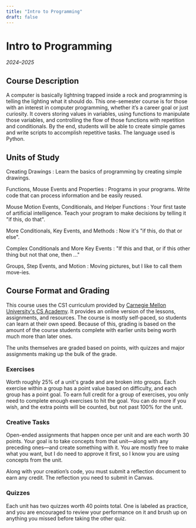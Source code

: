 ```yaml
---
title: "Intro to Programming"
draft: false
---
```


# Intro to Programming
_2024–2025_

## Course Description

A computer is basically lightning trapped inside a rock and programming is telling the lighting what it should do. This one-semester course is for those with an interest in computer programming, whether it’s a career goal or just curiosity. It covers storing values in variables, using functions to manipulate those variables, and controlling the flow of those functions with repetition and conditionals. By the end, students will be able to create simple games and write scripts to accomplish repetitive tasks. The language used is Python.

## Units of Study

Creating Drawings
: Learn the basics of programming by creating simple drawings.

Functions, Mouse Events and Properties
: Programs in your programs. Write code that can process information and be easily reused.

Mouse Motion Events, Conditionals, and Helper Functions
: Your first taste of artificial intelligence. Teach your program to make decisions by telling it "if this, do that".

More Conditionals, Key Events, and Methods
: Now it's "if this, do that or else".

Complex Conditionals and More Key Events
: "If this and that, or if this other thing but not that one, then ..."

Groups, Step Events, and Motion
: Moving pictures, but I like to call them move-ies.

## Course Format and Grading
This course uses the CS1 curriculum provided by [Carnegie Mellon University's CS Academy](https://academy.cs.cmu.edu). It provides an online version of the lessons, assignments, and resources. The course is mostly self-paced, so students can learn at their own speed. Because of this, grading is based on the amount of the course students complete with earlier units being worth much more than later ones.

The units themselves are graded based on points, with quizzes and major assignments making up the bulk of the grade.

### Exercises

Worth roughly 25% of a unit's grade and are broken into groups. Each exercise within a group has a point value based on difficulty, and each group has a point goal. To earn full credit for a group of exercises, you only need to complete enough exercises to hit the goal. You can do more if you wish, and the extra points will be counted, but not past 100% for the unit.

### Creative Tasks

Open-ended assignments that happen once per unit and are each worth 30 points. Your goal is to take concepts from that unit—along with any preceding ones—and create something with it. You are mostly free to make what you want, but I do need to approve it first, so I know you are using concepts from the unit.

Along with your creation’s code, you must submit a reflection document to earn any credit. The reflection you need to submit in Canvas.

### Quizzes

Each unit has two quizzes worth 40 points total. One is labeled as practice, and you are encouraged to review your performance on it and brush up on anything you missed before taking the other quiz.
